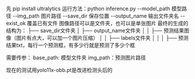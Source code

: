 先 pip install ultralytics
运行方法：python inference.py --model_path 模型路径 --img_path 图片路径 --save_dir 保存位置 --output_name 输出文件夹名 --exist_ok 覆盖已有文件
图像路径可以是文件夹，也可以是单张图片
最终的生成的结构为：
 ├── save_dir文件夹
 │   ├── output_name文件夹
 │   │   ├── 预测结果图像（图片有点大，可以加一个图片压缩）
 │   │   ├── labels文件夹
 │   │   │   ├── 预测结果txt，每行一个预测框，有多少行就是预测了多少个框

需要传参：
 base_path: 模型文件夹
 img_path：预测图片路径


 现在的测试用yolo11x-obb.pt是改进检测头后的